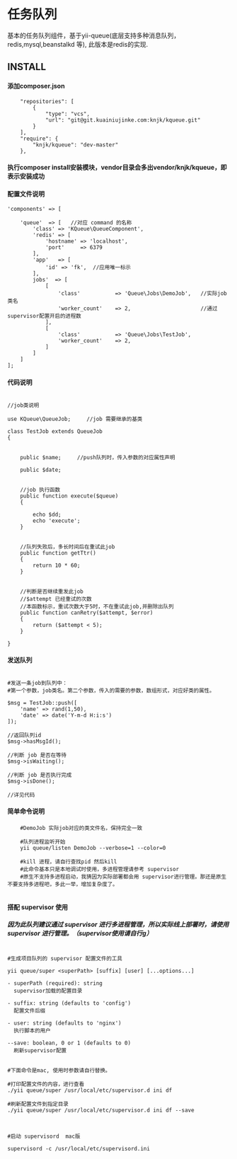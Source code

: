 任务队列
===============================

基本的任务队列组件，基于yii-queue(底层支持多种消息队列，redis,mysql,beanstalkd 等), 此版本是redis的实现.

INSTALL
-------------------
#### 添加composer.json
```
    "repositories": [
        {
            "type": "vcs",
            "url": "git@git.kuainiujinke.com:knjk/kqueue.git"
        }
    ],
    "require": {
        "knjk/kqueue": "dev-master"
    },
```

#### 执行composer install安装模块，vendor目录会多出vendor/knjk/kqueue，即表示安装成功

#### 配置文件说明


```
'components' => [

    'queue'  => [   //对应 command 的名称
        'class' => 'KQueue\QueueComponent',
        'redis' => [
            'hostname' => 'localhost',
            'port'     => 6379
        ],
        'app'   => [
            'id' => 'fk',  //应用唯一标示
        ],
        jobs'  => [
            [
                'class'           => 'Queue\Jobs\DemoJob',   //实际job类名
                'worker_count'    => 2,                      //通过supervisor配置开启的进程数
            ],
            [
                'class'           => 'Queue\Jobs\TestJob',
                'worker_count'    => 2,
            ]
        ]
    ]                                 
];
```

#### 代码说明
```
     
//job类说明

use KQueue\QueueJob;     //job 需要继承的基类

class TestJob extends QueueJob
{


    public $name;     //push队列时，传入参数的对应属性声明
    
    public $date;


    //job 执行函数
    public function execute($queue)
    {

        echo $dd;
        echo 'execute';
    }


    //队列失败后，多长时间后在重试此job
    public function getTtr()
    {
        return 10 * 60;
    }


    //判断是否继续重发此job
    //$attempt 已经重试的次数
    //本函数标示，重试次数大于5时，不在重试此job,并删除出队列
    public function canRetry($attempt, $error)
    {
        return ($attempt < 5);
    }

}

```

#### 发送队列
```

#发送一条job到队列中：
#第一个参数，job类名。第二个参数，传入的需要的参数，数组形式，对应好类的属性。

$msg = TestJob::push([
    'name' => rand(1,50),
    'date' => date('Y-m-d H:i:s')
]);

//返回队列id
$msg->hasMsgId();

//判断 job 是否在等待
$msg->isWaiting();

//判断 job 是否执行完成
$msg->isDone();

//详见代码

```

#### 简单命令说明
```
    #DemoJob 实际job对应的类文件名，保持完全一致
   
    #队列进程监听开始
    yii queue/listen DemoJob --verbose=1 --color=0    
    
    #kill 进程，请自行查找pid 然后kill
    #此命令基本只是本地调试时使用，多进程管理请参考 supervisor
    #原生不支持多进程启动，我猜因为实际部署都会用 supervisor进行管理。那还是原生不要支持多进程吧，多此一举，增加复杂度了。
    
```

#### 搭配 supervisor 使用

##### 因为此队列建议通过 supervisor 进行多进程管理，所以实际线上部署时，请使用 supervisor 进行管理。（supervisor使用请自行g）

```

#生成项目队列的 supervisor 配置文件的工具

yii queue/super <superPath> [suffix] [user] [...options...]

- superPath (required): string
  supervisor加载的配置目录

- suffix: string (defaults to 'config')
  配置文件后缀

- user: string (defaults to 'nginx')
  执行脚本的用户
  
--save: boolean, 0 or 1 (defaults to 0)
  刷新supervisor配置  
  

#下面命令是mac, 使用时参数请自行替换。
  
#打印配置文件的内容，进行查看  
./yii queue/super /usr/local/etc/supervisor.d ini df

#刷新配置文件到指定目录
./yii queue/super /usr/local/etc/supervisor.d ini df --save



#启动 supervisord  mac版

supervisord -c /usr/local/etc/supervisord.ini


```


